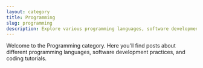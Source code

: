 ```yaml
---
layout: category
title: Programming
slug: programming
description: Explore various programming languages, software development practices, and coding techniques.
---
```


Welcome to the Programming category. Here you'll find posts about different programming languages, software development practices, and coding tutorials.